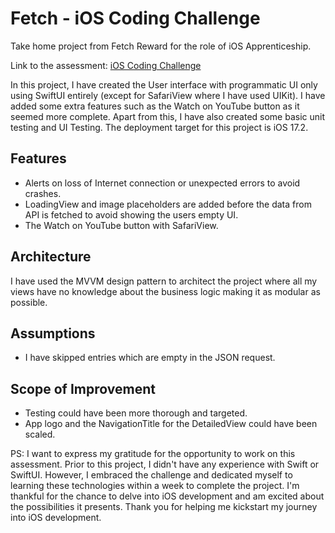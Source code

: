 # Fetch - iOS Coding Challenge

Take home project from Fetch Reward for the role of iOS Apprenticeship. 

Link to the assessment: [iOS Coding Challenge](https://fetch-hiring.s3.amazonaws.com/iOS+coding+exercise.pdf)

In this project, I have created the User interface with programmatic UI only using SwiftUI entirely (except for SafariView where I have used UIKit). I have added some extra features such as the Watch on YouTube button as it seemed more complete. Apart from this, I have also created some basic unit testing and UI Testing. The deployment target for this project is iOS 17.2.

## Features

- Alerts on loss of Internet connection or unexpected errors to avoid crashes.
- LoadingView and image placeholders are added before the data from API is fetched to avoid showing the users empty UI.
- The Watch on YouTube button with SafariView.

## Architecture

I have used the MVVM design pattern to architect the project where all my views have no knowledge about the business logic making it as modular as possible.

## Assumptions

- I have skipped entries which are empty in the JSON request.

## Scope of Improvement

- Testing could have been more thorough and targeted.
- App logo and the NavigationTitle for the DetailedView could have been scaled.


PS: I want to express my gratitude for the opportunity to work on this assessment. Prior to this project, I didn't have any experience with Swift or SwiftUI. However, I embraced the challenge and dedicated myself to learning these technologies within a week to complete the project. I'm thankful for the chance to delve into iOS development and am excited about the possibilities it presents. Thank you for helping me kickstart my journey into iOS development.

